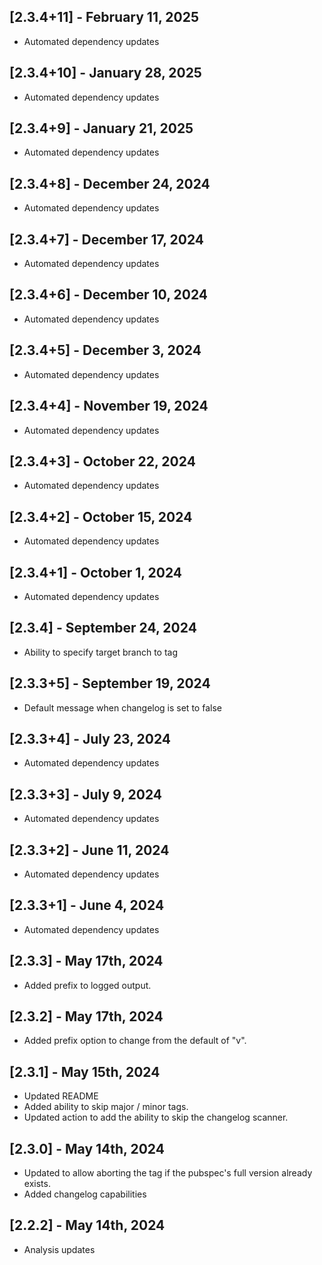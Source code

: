 ## [2.3.4+11] - February 11, 2025

* Automated dependency updates


## [2.3.4+10] - January 28, 2025

* Automated dependency updates


## [2.3.4+9] - January 21, 2025

* Automated dependency updates


## [2.3.4+8] - December 24, 2024

* Automated dependency updates


## [2.3.4+7] - December 17, 2024

* Automated dependency updates


## [2.3.4+6] - December 10, 2024

* Automated dependency updates


## [2.3.4+5] - December 3, 2024

* Automated dependency updates


## [2.3.4+4] - November 19, 2024

* Automated dependency updates


## [2.3.4+3] - October 22, 2024

* Automated dependency updates


## [2.3.4+2] - October 15, 2024

* Automated dependency updates


## [2.3.4+1] - October 1, 2024

* Automated dependency updates


## [2.3.4] - September 24, 2024

* Ability to specify target branch to tag

## [2.3.3+5] - September 19, 2024

* Default message when changelog is set to false

## [2.3.3+4] - July 23, 2024

* Automated dependency updates


## [2.3.3+3] - July 9, 2024

* Automated dependency updates


## [2.3.3+2] - June 11, 2024

* Automated dependency updates


## [2.3.3+1] - June 4, 2024

* Automated dependency updates


## [2.3.3] - May 17th, 2024

* Added prefix to logged output.


## [2.3.2] - May 17th, 2024

* Added prefix option to change from the default of "v".


## [2.3.1] - May 15th, 2024

* Updated README
* Added ability to skip major / minor tags.
* Updated action to add the ability to skip the changelog scanner.


## [2.3.0] - May 14th, 2024

* Updated to allow aborting the tag if the pubspec's full version already exists.
* Added changelog capabilities


## [2.2.2] - May 14th, 2024

* Analysis updates